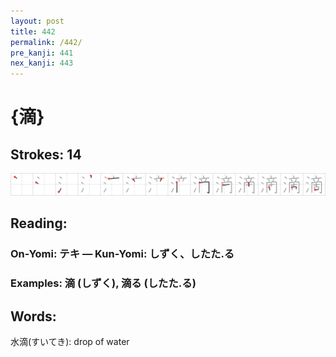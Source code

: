 ```yaml
---
layout: post
title: 442
permalink: /442/
pre_kanji: 441
nex_kanji: 443
---
```


# {滴}

## Strokes: 14

<div class="stroke"><img src="../images/E6BBB4.png" /></div>

## Reading:

### On-Yomi: テキ &mdash; Kun-Yomi: しずく、したた.る

### Examples: 滴 (しずく), 滴る (したた.る)

## Words:

水滴(すいてき): drop of water
